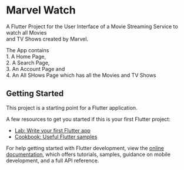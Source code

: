 # Marvel Watch

A Flutter Project for the User Interface of a Movie Streaming Service to watch all Movies </br>
and TV Shows created by Marvel. </br>
<p>
The App contains <br>
  1. A Home Page, <br>
  2. A Search Page, <br>
  3. An Account Page and <br>
  4. An All SHows Page which has all the Movies and TV Shows<br>

## Getting Started

This project is a starting point for a Flutter application.

A few resources to get you started if this is your first Flutter project:

- [Lab: Write your first Flutter app](https://docs.flutter.dev/get-started/codelab)
- [Cookbook: Useful Flutter samples](https://docs.flutter.dev/cookbook)

For help getting started with Flutter development, view the
[online documentation](https://docs.flutter.dev/), which offers tutorials,
samples, guidance on mobile development, and a full API reference.

